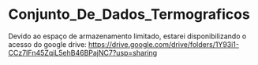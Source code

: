 # Conjunto_De_Dados_Termograficos

Devido ao espaço de armazenamento limitado, estarei disponibilizando o acesso do google drive:
https://drive.google.com/drive/folders/1Y93i1-CCz7IFn45ZqiL5ehB46BPajNC7?usp=sharing

